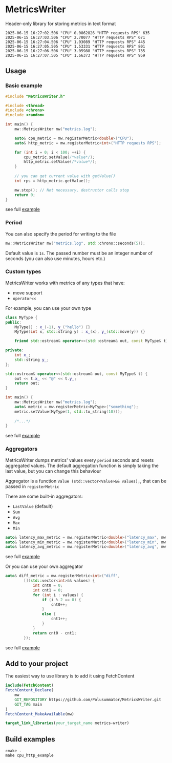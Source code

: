 # MetricsWriter

Header-only library for storing metrics in text format

```shell
2025-06-15 16:27:02.506 "CPU" 0.0862826 "HTTP requests RPS" 635
2025-06-15 16:27:03.506 "CPU" 2.70077 "HTTP requests RPS" 671
2025-06-15 16:27:04.506 "CPU" 1.03089 "HTTP requests RPS" 445
2025-06-15 16:27:05.505 "CPU" 1.53331 "HTTP requests RPS" 801
2025-06-15 16:27:06.506 "CPU" 3.05988 "HTTP requests RPS" 735
2025-06-15 16:27:07.505 "CPU" 1.66373 "HTTP requests RPS" 959
```

## Usage

### Basic example

```c++
#include "MetricsWriter.h"

#include <thread>
#include <chrono>
#include <random>

int main() {
    mw::MetricsWriter mw("metrics.log");

    auto& cpu_metric = mw.registerMetric<double>("CPU");
    auto& http_metric = mw.registerMetric<int>("HTTP requests RPS");

    for (int i = 0; i < 100; ++i) {
        cpu_metric.setValue(/*value*/);
        http_metric.setValue(/*value*/);
    }
    
    // you can get current value with getValue()
    int rps = http_metric.getValue();

    mw.stop(); // Not necessary, destructor calls stop
    return 0;
}
```
see full [example](examples/cpu_http_example.cpp)

### Period
You can also specify the period for writing to the file

```c++
mw::MetricsWriter mw("metrics.log", std::chrono::seconds(5));
```

Default value is `1s`. The passed number must be an integer number of seconds (you can also use minutes, hours etc.)

### Custom types

MetricsWriter works with metrics of any types that have:
- move support
- `operator<<`

For example, you can use your own type

```c++
class MyType {
public:
    MyType() : x_(-1), y_("hello") {}
    MyType(int x, std::string y) : x_(x), y_(std::move(y)) {}

    friend std::ostream& operator<<(std::ostream& out, const MyType& t);

private:
    int x_;
    std::string y_;
};

std::ostream& operator<<(std::ostream& out, const MyType& t) {
    out << t.x_ << "@" << t.y_;
    return out;
}

int main() {
    mw::MetricsWriter mw("metrics.log");
    auto& metric = mw.registerMetric<MyType>("something");
    metric.setValue(MyType(1, std::to_string(10)));
    
    /*...*/
}
```
see full [example](examples/custom_type_example.cpp)

### Aggregators

MetricsWriter dumps metrics' values every `period` seconds and resets aggregated values. The default aggregation function is simply taking the last value, but you can change this behaviour

Aggregator is a function `Value (std::vector<Value>&& values);`, that can be passed in `registerMetric`

There are some built-in aggregators:
- `LastValue` (default)
- `Sum`
- `Avg`
- `Max`
- `Min`

```c++
auto& latency_max_metric = mw.registerMetric<double>("latency_max", mw::Aggregators::Max<double>);
auto& latency_min_metric = mw.registerMetric<double>("latency_min", mw::Aggregators::Min<double>);
auto& latency_avg_metric = mw.registerMetric<double>("latency_avg", mw::Aggregators::Avg<double>);
```
see full [example](examples/latency_example.cpp)

Or you can use your own aggregator

```c++
auto& diff_metric = mw.registerMetric<int>("diff",
        [](std::vector<int>&& values) {
            int cnt0 = 0;
            int cnt1 = 0;
            for (int i : values) {
                if (i % 2 == 0) {
                    cnt0++;
                }
                else {
                    cnt1++;
                }
            }
            return cnt0 - cnt1;
        });
```
see full [example](examples/custom_aggregator_example.cpp)

## Add to your project

The easiest way to use library is to add it using FetchContent

```cmake
include(FetchContent)
FetchContent_Declare(
    mw
    GIT_REPOSITORY https://github.com/Polusummator/MetricsWriter.git
    GIT_TAG main
)
FetchContent_MakeAvailable(mw)

target_link_libraries(your_target_name metrics-writer)
```

## Build examples

```shell
cmake .
make cpu_http_example
```



